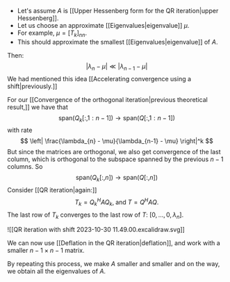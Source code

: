 - Let's assume $A$ is [[Upper Hessenberg form for the QR iteration|upper Hessenberg]]. 
- Let us choose an approximate [[Eigenvalues|eigenvalue]] $\mu$. 
- For example, $\mu = [T_k]_{nn}$. 
- This should approximate the smallest [[Eigenvalues|eigenvalue]] of $A$. 

Then:
$$
|\lambda_n - \mu| \ll |\lambda_{n-1} - \mu|
$$
We had mentioned this idea [[Accelerating convergence using a shift|previously.]]

For our [[Convergence of the orthogonal iteration|previous theoretical result,]] we have that 
$$
\text{span}(Q_k[:,1:n-1]) \to \text{span}(Q[:,1:n-1])
$$
with rate 
$$
\left| \frac{\lambda_{n} - \mu}{\lambda_{n-1} - \mu} \right|^k
$$
But since the matrices are orthogonal, we also get convergence of the last column, which is orthogonal to the subspace spanned by the previous $n-1$ columns. So
$$
\text{span}(Q_k[:,n]) \to \text{span}(Q[:,n])
$$
Consider [[QR iteration|again:]]
$$
T_k = Q_k^H A Q_k, \; \text{and} \;
T = Q^H A Q.
$$
The last row of $T_k$ converges to the last row of $T$: $[0, \dots, 0, \lambda_{n}]$.

![[QR iteration with shift 2023-10-30 11.49.00.excalidraw.svg]]

We can now use [[Deflation in the QR iteration|deflation]], and work with a smaller $n-1 \times n-1$ matrix.

By repeating this process, we make $A$ smaller and smaller and on the way, we obtain all the eigenvalues of $A$.
